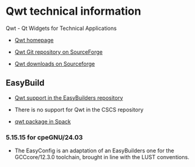 # Qwt technical information

Qwt - Qt Widgets for Technical Applications

-   [Qwt homepage](https://qwt.sourceforge.io/)

-   [Qwt Git repository on SourceForge](https://sourceforge.net/p/qwt/git/ci/develop/tree/)

-   [Qwt downloads on Sourceforge](https://sourceforge.net/projects/qwt/files/qwt/)


## EasyBuild

-   [Qwt support in the EasyBuilders repository](https://github.com/easybuilders/easybuild-easyconfigs/tree/develop/easybuild/easyconfigs/q/Qwt)

-   There is no support for Qwt in the CSCS repository

-   [qwt package in Spack](https://packages.spack.io/package.html?name=qwt)


### 5.15.15 for cpeGNU/24.03

-   The EasyConfig is an adaptation of an EasyBuilders one for the GCCcore/12.3.0 toolchain,
    brought in line with the LUST conventions.
